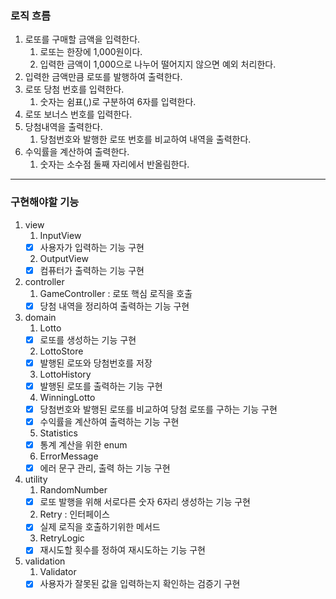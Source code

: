 ### 로직 흐름

1. 로또를 구매할 금액을 입력한다.
   1. 로또는 한장에 1,000원이다.
   2. 입력한 금액이 1,000으로 나누어 떨어지지 않으면 예외 처리한다.
2. 입력한 금액만큼 로또를 발행하여 출력한다.
3. 로또 당첨 번호를 입력한다.
   1. 숫자는 쉼표(,)로 구분하여 6자를 입력한다.
4. 로또 보너스 번호를 입력한다.
5. 당첨내역을 출력한다.
   1. 당첨번호와 발행한 로또 번호를 비교하여 내역을 출력한다.
6. 수익률을 계산하여 출력한다.
   1. 숫자는 소수점 둘째 자리에서 반올림한다.

---

### 구현해야할 기능

1. view
   1. InputView
    - [X] 사용자가 입력하는 기능 구현
   2. OutputView
    - [X] 컴퓨터가 출력하는 기능 구현

2. controller
   1. GameController : 로또 핵심 로직을 호출
    - [X] 당첨 내역을 정리하여 출력하는 기능 구현
    
3. domain
   1. Lotto
    - [X] 로또를 생성하는 기능 구현
   2. LottoStore
    - [X] 발행된 로또와 당첨번호를 저장
   3. LottoHistory
    - [X] 발행된 로또를 출력하는 기능 구현
   4. WinningLotto
    - [X] 당첨번호와 발행된 로또를 비교하여 당첨 로또를 구하는 기능 구현
    - [X] 수익률을 계산하여 출력하는 기능 구현
   5. Statistics
    - [X] 통계 계산을 위한 enum 
   6. ErrorMessage
    - [X] 에러 문구 관리, 출력 하는 기능 구현

4. utility
   1. RandomNumber
    - [X] 로또 발행을 위해 서로다른 숫자 6자리 생성하는 기능 구현
   2. Retry : 인터페이스
    - [X] 실제 로직을 호출하기위한 메서드
   3. RetryLogic
    - [X] 재시도할 횟수를 정하여 재시도하는 기능 구현

5. validation
   1. Validator
    - [X] 사용자가 잘못된 값을 입력하는지 확인하는 검증기 구현
